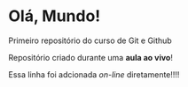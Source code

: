 # Olá, Mundo!
 Primeiro repositório do curso de Git e Github

Repositório criado durante uma **aula ao vivo**!

Essa linha foi adcionada *on-line* diretamente!!!!
